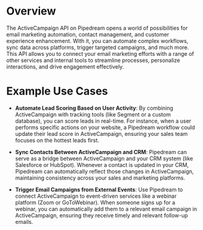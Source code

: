 # Overview

The ActiveCampaign API on Pipedream opens a world of possibilities for email marketing automation, contact management, and customer experience enhancement. With it, you can automate complex workflows, sync data across platforms, trigger targeted campaigns, and much more. This API allows you to connect your email marketing efforts with a range of other services and internal tools to streamline processes, personalize interactions, and drive engagement effectively.

# Example Use Cases

- **Automate Lead Scoring Based on User Activity**: By combining ActiveCampaign with tracking tools (like Segment or a custom database), you can score leads in real-time. For instance, when a user performs specific actions on your website, a Pipedream workflow could update their lead score in ActiveCampaign, ensuring your sales team focuses on the hottest leads first.

- **Sync Contacts Between ActiveCampaign and CRM**: Pipedream can serve as a bridge between ActiveCampaign and your CRM system (like Salesforce or HubSpot). Whenever a contact is updated in your CRM, Pipedream can automatically reflect those changes in ActiveCampaign, maintaining consistency across your sales and marketing platforms.

- **Trigger Email Campaigns from External Events**: Use Pipedream to connect ActiveCampaign to event-driven services like a webinar platform (Zoom or GoToWebinar). When someone signs up for a webinar, you can automatically add them to a relevant email campaign in ActiveCampaign, ensuring they receive timely and relevant follow-up emails.
